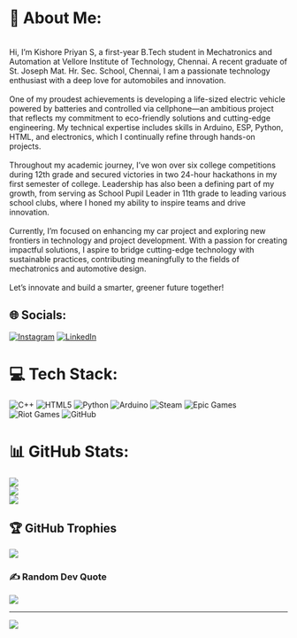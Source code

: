 # 💫 About Me:
<br>Hi, I’m Kishore Priyan S, a first-year B.Tech student in Mechatronics and Automation at Vellore Institute of Technology, Chennai. A recent graduate of St. Joseph Mat. Hr. Sec. School, Chennai, I am a passionate technology enthusiast with a deep love for automobiles and innovation.  <br><br>One of my proudest achievements is developing a life-sized electric vehicle powered by batteries and controlled via cellphone—an ambitious project that reflects my commitment to eco-friendly solutions and cutting-edge engineering. My technical expertise includes skills in Arduino, ESP, Python, HTML, and electronics, which I continually refine through hands-on projects.  <br><br>Throughout my academic journey, I’ve won over six college competitions during 12th grade and secured victories in two 24-hour hackathons in my first semester of college. Leadership has also been a defining part of my growth, from serving as School Pupil Leader in 11th grade to leading various school clubs, where I honed my ability to inspire teams and drive innovation.  <br><br>Currently, I’m focused on enhancing my car project and exploring new frontiers in technology and project development. With a passion for creating impactful solutions, I aspire to bridge cutting-edge technology with sustainable practices, contributing meaningfully to the fields of mechatronics and automotive design.  <br><br>Let’s innovate and build a smarter, greener future together!


## 🌐 Socials:
[![Instagram](https://img.shields.io/badge/Instagram-%23E4405F.svg?logo=Instagram&logoColor=white)](https://instagram.com/f12_haker) [![LinkedIn](https://img.shields.io/badge/LinkedIn-%230077B5.svg?logo=linkedin&logoColor=white)](https://linkedin.com/in/priyankishore2006) 

# 💻 Tech Stack:
![C++](https://img.shields.io/badge/c++-%2300599C.svg?style=for-the-badge&logo=c%2B%2B&logoColor=white) ![HTML5](https://img.shields.io/badge/html5-%23E34F26.svg?style=for-the-badge&logo=html5&logoColor=white) ![Python](https://img.shields.io/badge/python-3670A0?style=for-the-badge&logo=python&logoColor=ffdd54) ![Arduino](https://img.shields.io/badge/-Arduino-00979D?style=for-the-badge&logo=Arduino&logoColor=white) ![Steam](https://img.shields.io/badge/steam-%23000000.svg?style=for-the-badge&logo=steam&logoColor=white) ![Epic Games](https://img.shields.io/badge/epicgames-%23313131.svg?style=for-the-badge&logo=epicgames&logoColor=white) ![Riot Games](https://img.shields.io/badge/riotgames-D32936.svg?style=for-the-badge&logo=riotgames&logoColor=white) ![GitHub](https://img.shields.io/badge/github-%23121011.svg?style=for-the-badge&logo=github&logoColor=white)
# 📊 GitHub Stats:
![](https://github-readme-stats.vercel.app/api?username=priyankishore2006&theme=dark&hide_border=false&include_all_commits=false&count_private=false)<br/>
![](https://github-readme-streak-stats.herokuapp.com/?user=priyankishore2006&theme=dark&hide_border=false)<br/>
![](https://github-readme-stats.vercel.app/api/top-langs/?username=priyankishore2006&theme=dark&hide_border=false&include_all_commits=false&count_private=false&layout=compact)

## 🏆 GitHub Trophies
![](https://github-profile-trophy.vercel.app/?username=priyankishore2006&theme=radical&no-frame=false&no-bg=true&margin-w=4)

### ✍️ Random Dev Quote
![](https://quotes-github-readme.vercel.app/api?type=horizontal&theme=radical)

---
[![](https://visitcount.itsvg.in/api?id=priyankishore2006&icon=0&color=0)](https://visitcount.itsvg.in)

<!-- Proudly created with GPRM ( https://gprm.itsvg.in ) -->
